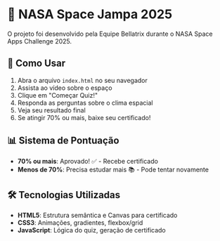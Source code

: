 # 🚀 NASA Space Jampa 2025

O projeto foi desenvolvido pela Equipe Bellatrix durante o NASA Space Apps Challenge 2025.

## 🚀 Como Usar

1. Abra o arquivo `index.html` no seu navegador
2. Assista ao vídeo sobre o espaço
3. Clique em "Começar Quiz!"
4. Responda as perguntas sobre o clima espacial
5. Veja seu resultado final
6. Se atingir 70% ou mais, baixe seu certificado!

## 📊 Sistema de Pontuação

- **70% ou mais**: Aprovado! ✅ - Recebe certificado
- **Menos de 70%**: Precisa estudar mais 📚 - Pode tentar novamente

## 🛠️ Tecnologias Utilizadas

- **HTML5**: Estrutura semântica e Canvas para certificado
- **CSS3**: Animações, gradientes, flexbox/grid
- **JavaScript**: Lógica do quiz, geração de certificado
